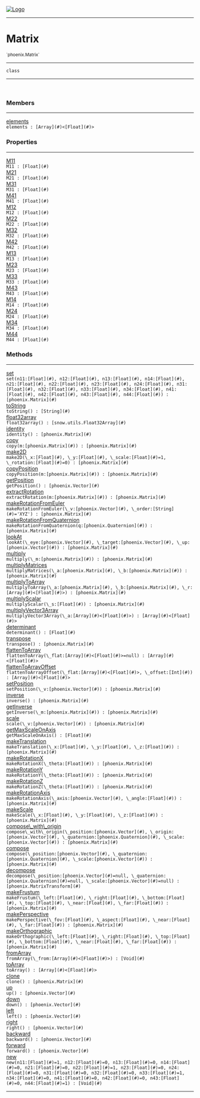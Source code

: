 
[![Logo](../../images/logo.png)](../../api/index.html)

---



<h1>Matrix</h1>
<small>`phoenix.Matrix`</small>



---

`class`

---

&nbsp;
&nbsp;



<h3>Members</h3> <hr/><span class="member apipage">
                <a name="elements"><a class="lift" href="#elements">elements</a></a><div class="clear"></div><code class="signature apipage">elements : [Array](#)&lt;[Float](#)&gt;</code><br/></span>
            <span class="small_desc_flat"></span>



<h3>Properties</h3> <hr/><span class="member apipage">
                <a name="M11"><a class="lift" href="#M11">M11</a></a> <div class="clear"></div><code class="signature apipage">M11 : [Float](#)</code><br/></span>
            <span class="small_desc_flat"></span><span class="member apipage">
                <a name="M21"><a class="lift" href="#M21">M21</a></a> <div class="clear"></div><code class="signature apipage">M21 : [Float](#)</code><br/></span>
            <span class="small_desc_flat"></span><span class="member apipage">
                <a name="M31"><a class="lift" href="#M31">M31</a></a> <div class="clear"></div><code class="signature apipage">M31 : [Float](#)</code><br/></span>
            <span class="small_desc_flat"></span><span class="member apipage">
                <a name="M41"><a class="lift" href="#M41">M41</a></a> <div class="clear"></div><code class="signature apipage">M41 : [Float](#)</code><br/></span>
            <span class="small_desc_flat"></span><span class="member apipage">
                <a name="M12"><a class="lift" href="#M12">M12</a></a> <div class="clear"></div><code class="signature apipage">M12 : [Float](#)</code><br/></span>
            <span class="small_desc_flat"></span><span class="member apipage">
                <a name="M22"><a class="lift" href="#M22">M22</a></a> <div class="clear"></div><code class="signature apipage">M22 : [Float](#)</code><br/></span>
            <span class="small_desc_flat"></span><span class="member apipage">
                <a name="M32"><a class="lift" href="#M32">M32</a></a> <div class="clear"></div><code class="signature apipage">M32 : [Float](#)</code><br/></span>
            <span class="small_desc_flat"></span><span class="member apipage">
                <a name="M42"><a class="lift" href="#M42">M42</a></a> <div class="clear"></div><code class="signature apipage">M42 : [Float](#)</code><br/></span>
            <span class="small_desc_flat"></span><span class="member apipage">
                <a name="M13"><a class="lift" href="#M13">M13</a></a> <div class="clear"></div><code class="signature apipage">M13 : [Float](#)</code><br/></span>
            <span class="small_desc_flat"></span><span class="member apipage">
                <a name="M23"><a class="lift" href="#M23">M23</a></a> <div class="clear"></div><code class="signature apipage">M23 : [Float](#)</code><br/></span>
            <span class="small_desc_flat"></span><span class="member apipage">
                <a name="M33"><a class="lift" href="#M33">M33</a></a> <div class="clear"></div><code class="signature apipage">M33 : [Float](#)</code><br/></span>
            <span class="small_desc_flat"></span><span class="member apipage">
                <a name="M43"><a class="lift" href="#M43">M43</a></a> <div class="clear"></div><code class="signature apipage">M43 : [Float](#)</code><br/></span>
            <span class="small_desc_flat"></span><span class="member apipage">
                <a name="M14"><a class="lift" href="#M14">M14</a></a> <div class="clear"></div><code class="signature apipage">M14 : [Float](#)</code><br/></span>
            <span class="small_desc_flat"></span><span class="member apipage">
                <a name="M24"><a class="lift" href="#M24">M24</a></a> <div class="clear"></div><code class="signature apipage">M24 : [Float](#)</code><br/></span>
            <span class="small_desc_flat"></span><span class="member apipage">
                <a name="M34"><a class="lift" href="#M34">M34</a></a> <div class="clear"></div><code class="signature apipage">M34 : [Float](#)</code><br/></span>
            <span class="small_desc_flat"></span><span class="member apipage">
                <a name="M44"><a class="lift" href="#M44">M44</a></a> <div class="clear"></div><code class="signature apipage">M44 : [Float](#)</code><br/></span>
            <span class="small_desc_flat"></span>



<h3>Methods</h3> <hr/><span class="method apipage">
            <a name="set"><a class="lift" href="#set">set</a></a> <div class="clear"></div><code class="signature apipage">set(n11:[Float](#)<span></span>, n12:[Float](#)<span></span>, n13:[Float](#)<span></span>, n14:[Float](#)<span></span>, n21:[Float](#)<span></span>, n22:[Float](#)<span></span>, n23:[Float](#)<span></span>, n24:[Float](#)<span></span>, n31:[Float](#)<span></span>, n32:[Float](#)<span></span>, n33:[Float](#)<span></span>, n34:[Float](#)<span></span>, n41:[Float](#)<span></span>, n42:[Float](#)<span></span>, n43:[Float](#)<span></span>, n44:[Float](#)<span></span>) : [phoenix.Matrix](#)</code><br/><span class="small_desc_flat"></span>
        </span>
    <span class="method apipage">
            <a name="toString"><a class="lift" href="#toString">toString</a></a> <div class="clear"></div><code class="signature apipage">toString() : [String](#)</code><br/><span class="small_desc_flat"></span>
        </span>
    <span class="method apipage">
            <a name="float32array"><a class="lift" href="#float32array">float32array</a></a> <div class="clear"></div><code class="signature apipage">float32array() : [snow.utils.Float32Array](#)</code><br/><span class="small_desc_flat"></span>
        </span>
    <span class="method apipage">
            <a name="identity"><a class="lift" href="#identity">identity</a></a> <div class="clear"></div><code class="signature apipage">identity() : [phoenix.Matrix](#)</code><br/><span class="small_desc_flat"></span>
        </span>
    <span class="method apipage">
            <a name="copy"><a class="lift" href="#copy">copy</a></a> <div class="clear"></div><code class="signature apipage">copy(m:[phoenix.Matrix](#)<span></span>) : [phoenix.Matrix](#)</code><br/><span class="small_desc_flat"></span>
        </span>
    <span class="method apipage">
            <a name="make2D"><a class="lift" href="#make2D">make2D</a></a> <div class="clear"></div><code class="signature apipage">make2D(\_x:[Float](#)<span></span>, \_y:[Float](#)<span></span>, \_scale:[Float](#)<span>=1</span>, \_rotation:[Float](#)<span>=0</span>) : [phoenix.Matrix](#)</code><br/><span class="small_desc_flat"></span>
        </span>
    <span class="method apipage">
            <a name="copyPosition"><a class="lift" href="#copyPosition">copyPosition</a></a> <div class="clear"></div><code class="signature apipage">copyPosition(m:[phoenix.Matrix](#)<span></span>) : [phoenix.Matrix](#)</code><br/><span class="small_desc_flat"></span>
        </span>
    <span class="method apipage">
            <a name="getPosition"><a class="lift" href="#getPosition">getPosition</a></a> <div class="clear"></div><code class="signature apipage">getPosition() : [phoenix.Vector](#)</code><br/><span class="small_desc_flat"></span>
        </span>
    <span class="method apipage">
            <a name="extractRotation"><a class="lift" href="#extractRotation">extractRotation</a></a> <div class="clear"></div><code class="signature apipage">extractRotation(m:[phoenix.Matrix](#)<span></span>) : [phoenix.Matrix](#)</code><br/><span class="small_desc_flat"></span>
        </span>
    <span class="method apipage">
            <a name="makeRotationFromEuler"><a class="lift" href="#makeRotationFromEuler">makeRotationFromEuler</a></a> <div class="clear"></div><code class="signature apipage">makeRotationFromEuler(\_v:[phoenix.Vector](#)<span></span>, \_order:[String](#)<span>=&#x27;XYZ&#x27;</span>) : [phoenix.Matrix](#)</code><br/><span class="small_desc_flat"></span>
        </span>
    <span class="method apipage">
            <a name="makeRotationFromQuaternion"><a class="lift" href="#makeRotationFromQuaternion">makeRotationFromQuaternion</a></a> <div class="clear"></div><code class="signature apipage">makeRotationFromQuaternion(q:[phoenix.Quaternion](#)<span></span>) : [phoenix.Matrix](#)</code><br/><span class="small_desc_flat"></span>
        </span>
    <span class="method apipage">
            <a name="lookAt"><a class="lift" href="#lookAt">lookAt</a></a> <div class="clear"></div><code class="signature apipage">lookAt(\_eye:[phoenix.Vector](#)<span></span>, \_target:[phoenix.Vector](#)<span></span>, \_up:[phoenix.Vector](#)<span></span>) : [phoenix.Matrix](#)</code><br/><span class="small_desc_flat"></span>
        </span>
    <span class="method apipage">
            <a name="multiply"><a class="lift" href="#multiply">multiply</a></a> <div class="clear"></div><code class="signature apipage">multiply(\_m:[phoenix.Matrix](#)<span></span>) : [phoenix.Matrix](#)</code><br/><span class="small_desc_flat"></span>
        </span>
    <span class="method apipage">
            <a name="multiplyMatrices"><a class="lift" href="#multiplyMatrices">multiplyMatrices</a></a> <div class="clear"></div><code class="signature apipage">multiplyMatrices(\_a:[phoenix.Matrix](#)<span></span>, \_b:[phoenix.Matrix](#)<span></span>) : [phoenix.Matrix](#)</code><br/><span class="small_desc_flat"></span>
        </span>
    <span class="method apipage">
            <a name="multiplyToArray"><a class="lift" href="#multiplyToArray">multiplyToArray</a></a> <div class="clear"></div><code class="signature apipage">multiplyToArray(\_a:[phoenix.Matrix](#)<span></span>, \_b:[phoenix.Matrix](#)<span></span>, \_r:[Array](#)&lt;[Float](#)&gt;<span></span>) : [phoenix.Matrix](#)</code><br/><span class="small_desc_flat"></span>
        </span>
    <span class="method apipage">
            <a name="multiplyScalar"><a class="lift" href="#multiplyScalar">multiplyScalar</a></a> <div class="clear"></div><code class="signature apipage">multiplyScalar(\_s:[Float](#)<span></span>) : [phoenix.Matrix](#)</code><br/><span class="small_desc_flat"></span>
        </span>
    <span class="method apipage">
            <a name="multiplyVector3Array"><a class="lift" href="#multiplyVector3Array">multiplyVector3Array</a></a> <div class="clear"></div><code class="signature apipage">multiplyVector3Array(\_a:[Array](#)&lt;[Float](#)&gt;<span></span>) : [Array](#)&lt;[Float](#)&gt;</code><br/><span class="small_desc_flat"></span>
        </span>
    <span class="method apipage">
            <a name="determinant"><a class="lift" href="#determinant">determinant</a></a> <div class="clear"></div><code class="signature apipage">determinant() : [Float](#)</code><br/><span class="small_desc_flat"></span>
        </span>
    <span class="method apipage">
            <a name="transpose"><a class="lift" href="#transpose">transpose</a></a> <div class="clear"></div><code class="signature apipage">transpose() : [phoenix.Matrix](#)</code><br/><span class="small_desc_flat"></span>
        </span>
    <span class="method apipage">
            <a name="flattenToArray"><a class="lift" href="#flattenToArray">flattenToArray</a></a> <div class="clear"></div><code class="signature apipage">flattenToArray(\_flat:[Array](#)&lt;[Float](#)&gt;<span>=null</span>) : [Array](#)&lt;[Float](#)&gt;</code><br/><span class="small_desc_flat"></span>
        </span>
    <span class="method apipage">
            <a name="flattenToArrayOffset"><a class="lift" href="#flattenToArrayOffset">flattenToArrayOffset</a></a> <div class="clear"></div><code class="signature apipage">flattenToArrayOffset(\_flat:[Array](#)&lt;[Float](#)&gt;<span></span>, \_offset:[Int](#)<span></span>) : [Array](#)&lt;[Float](#)&gt;</code><br/><span class="small_desc_flat"></span>
        </span>
    <span class="method apipage">
            <a name="setPosition"><a class="lift" href="#setPosition">setPosition</a></a> <div class="clear"></div><code class="signature apipage">setPosition(\_v:[phoenix.Vector](#)<span></span>) : [phoenix.Matrix](#)</code><br/><span class="small_desc_flat"></span>
        </span>
    <span class="method apipage">
            <a name="inverse"><a class="lift" href="#inverse">inverse</a></a> <div class="clear"></div><code class="signature apipage">inverse() : [phoenix.Matrix](#)</code><br/><span class="small_desc_flat"></span>
        </span>
    <span class="method apipage">
            <a name="getInverse"><a class="lift" href="#getInverse">getInverse</a></a> <div class="clear"></div><code class="signature apipage">getInverse(\_m:[phoenix.Matrix](#)<span></span>) : [phoenix.Matrix](#)</code><br/><span class="small_desc_flat"></span>
        </span>
    <span class="method apipage">
            <a name="scale"><a class="lift" href="#scale">scale</a></a> <div class="clear"></div><code class="signature apipage">scale(\_v:[phoenix.Vector](#)<span></span>) : [phoenix.Matrix](#)</code><br/><span class="small_desc_flat"></span>
        </span>
    <span class="method apipage">
            <a name="getMaxScaleOnAxis"><a class="lift" href="#getMaxScaleOnAxis">getMaxScaleOnAxis</a></a> <div class="clear"></div><code class="signature apipage">getMaxScaleOnAxis() : [Float](#)</code><br/><span class="small_desc_flat"></span>
        </span>
    <span class="method apipage">
            <a name="makeTranslation"><a class="lift" href="#makeTranslation">makeTranslation</a></a> <div class="clear"></div><code class="signature apipage">makeTranslation(\_x:[Float](#)<span></span>, \_y:[Float](#)<span></span>, \_z:[Float](#)<span></span>) : [phoenix.Matrix](#)</code><br/><span class="small_desc_flat"></span>
        </span>
    <span class="method apipage">
            <a name="makeRotationX"><a class="lift" href="#makeRotationX">makeRotationX</a></a> <div class="clear"></div><code class="signature apipage">makeRotationX(\_theta:[Float](#)<span></span>) : [phoenix.Matrix](#)</code><br/><span class="small_desc_flat"></span>
        </span>
    <span class="method apipage">
            <a name="makeRotationY"><a class="lift" href="#makeRotationY">makeRotationY</a></a> <div class="clear"></div><code class="signature apipage">makeRotationY(\_theta:[Float](#)<span></span>) : [phoenix.Matrix](#)</code><br/><span class="small_desc_flat"></span>
        </span>
    <span class="method apipage">
            <a name="makeRotationZ"><a class="lift" href="#makeRotationZ">makeRotationZ</a></a> <div class="clear"></div><code class="signature apipage">makeRotationZ(\_theta:[Float](#)<span></span>) : [phoenix.Matrix](#)</code><br/><span class="small_desc_flat"></span>
        </span>
    <span class="method apipage">
            <a name="makeRotationAxis"><a class="lift" href="#makeRotationAxis">makeRotationAxis</a></a> <div class="clear"></div><code class="signature apipage">makeRotationAxis(\_axis:[phoenix.Vector](#)<span></span>, \_angle:[Float](#)<span></span>) : [phoenix.Matrix](#)</code><br/><span class="small_desc_flat"></span>
        </span>
    <span class="method apipage">
            <a name="makeScale"><a class="lift" href="#makeScale">makeScale</a></a> <div class="clear"></div><code class="signature apipage">makeScale(\_x:[Float](#)<span></span>, \_y:[Float](#)<span></span>, \_z:[Float](#)<span></span>) : [phoenix.Matrix](#)</code><br/><span class="small_desc_flat"></span>
        </span>
    <span class="method apipage">
            <a name="compose_with_origin"><a class="lift" href="#compose_with_origin">compose\_with\_origin</a></a> <div class="clear"></div><code class="signature apipage">compose\_with\_origin(\_position:[phoenix.Vector](#)<span></span>, \_origin:[phoenix.Vector](#)<span></span>, \_quaternion:[phoenix.Quaternion](#)<span></span>, \_scale:[phoenix.Vector](#)<span></span>) : [phoenix.Matrix](#)</code><br/><span class="small_desc_flat"></span>
        </span>
    <span class="method apipage">
            <a name="compose"><a class="lift" href="#compose">compose</a></a> <div class="clear"></div><code class="signature apipage">compose(\_position:[phoenix.Vector](#)<span></span>, \_quaternion:[phoenix.Quaternion](#)<span></span>, \_scale:[phoenix.Vector](#)<span></span>) : [phoenix.Matrix](#)</code><br/><span class="small_desc_flat"></span>
        </span>
    <span class="method apipage">
            <a name="decompose"><a class="lift" href="#decompose">decompose</a></a> <div class="clear"></div><code class="signature apipage">decompose(\_position:[phoenix.Vector](#)<span>=null</span>, \_quaternion:[phoenix.Quaternion](#)<span>=null</span>, \_scale:[phoenix.Vector](#)<span>=null</span>) : [phoenix.MatrixTransform](#)</code><br/><span class="small_desc_flat"></span>
        </span>
    <span class="method apipage">
            <a name="makeFrustum"><a class="lift" href="#makeFrustum">makeFrustum</a></a> <div class="clear"></div><code class="signature apipage">makeFrustum(\_left:[Float](#)<span></span>, \_right:[Float](#)<span></span>, \_bottom:[Float](#)<span></span>, \_top:[Float](#)<span></span>, \_near:[Float](#)<span></span>, \_far:[Float](#)<span></span>) : [phoenix.Matrix](#)</code><br/><span class="small_desc_flat"></span>
        </span>
    <span class="method apipage">
            <a name="makePerspective"><a class="lift" href="#makePerspective">makePerspective</a></a> <div class="clear"></div><code class="signature apipage">makePerspective(\_fov:[Float](#)<span></span>, \_aspect:[Float](#)<span></span>, \_near:[Float](#)<span></span>, \_far:[Float](#)<span></span>) : [phoenix.Matrix](#)</code><br/><span class="small_desc_flat"></span>
        </span>
    <span class="method apipage">
            <a name="makeOrthographic"><a class="lift" href="#makeOrthographic">makeOrthographic</a></a> <div class="clear"></div><code class="signature apipage">makeOrthographic(\_left:[Float](#)<span></span>, \_right:[Float](#)<span></span>, \_top:[Float](#)<span></span>, \_bottom:[Float](#)<span></span>, \_near:[Float](#)<span></span>, \_far:[Float](#)<span></span>) : [phoenix.Matrix](#)</code><br/><span class="small_desc_flat"></span>
        </span>
    <span class="method apipage">
            <a name="fromArray"><a class="lift" href="#fromArray">fromArray</a></a> <div class="clear"></div><code class="signature apipage">fromArray(\_from:[Array](#)&lt;[Float](#)&gt;<span></span>) : [Void](#)</code><br/><span class="small_desc_flat"></span>
        </span>
    <span class="method apipage">
            <a name="toArray"><a class="lift" href="#toArray">toArray</a></a> <div class="clear"></div><code class="signature apipage">toArray() : [Array](#)&lt;[Float](#)&gt;</code><br/><span class="small_desc_flat"></span>
        </span>
    <span class="method apipage">
            <a name="clone"><a class="lift" href="#clone">clone</a></a> <div class="clear"></div><code class="signature apipage">clone() : [phoenix.Matrix](#)</code><br/><span class="small_desc_flat"></span>
        </span>
    <span class="method apipage">
            <a name="up"><a class="lift" href="#up">up</a></a> <div class="clear"></div><code class="signature apipage">up() : [phoenix.Vector](#)</code><br/><span class="small_desc_flat"></span>
        </span>
    <span class="method apipage">
            <a name="down"><a class="lift" href="#down">down</a></a> <div class="clear"></div><code class="signature apipage">down() : [phoenix.Vector](#)</code><br/><span class="small_desc_flat"></span>
        </span>
    <span class="method apipage">
            <a name="left"><a class="lift" href="#left">left</a></a> <div class="clear"></div><code class="signature apipage">left() : [phoenix.Vector](#)</code><br/><span class="small_desc_flat"></span>
        </span>
    <span class="method apipage">
            <a name="right"><a class="lift" href="#right">right</a></a> <div class="clear"></div><code class="signature apipage">right() : [phoenix.Vector](#)</code><br/><span class="small_desc_flat"></span>
        </span>
    <span class="method apipage">
            <a name="backward"><a class="lift" href="#backward">backward</a></a> <div class="clear"></div><code class="signature apipage">backward() : [phoenix.Vector](#)</code><br/><span class="small_desc_flat"></span>
        </span>
    <span class="method apipage">
            <a name="forward"><a class="lift" href="#forward">forward</a></a> <div class="clear"></div><code class="signature apipage">forward() : [phoenix.Vector](#)</code><br/><span class="small_desc_flat"></span>
        </span>
    <span class="method apipage">
            <a name="new"><a class="lift" href="#new">new</a></a> <div class="clear"></div><code class="signature apipage">new(n11:[Float](#)<span>=1</span>, n12:[Float](#)<span>=0</span>, n13:[Float](#)<span>=0</span>, n14:[Float](#)<span>=0</span>, n21:[Float](#)<span>=0</span>, n22:[Float](#)<span>=1</span>, n23:[Float](#)<span>=0</span>, n24:[Float](#)<span>=0</span>, n31:[Float](#)<span>=0</span>, n32:[Float](#)<span>=0</span>, n33:[Float](#)<span>=1</span>, n34:[Float](#)<span>=0</span>, n41:[Float](#)<span>=0</span>, n42:[Float](#)<span>=0</span>, n43:[Float](#)<span>=0</span>, n44:[Float](#)<span>=1</span>) : [Void](#)</code><br/><span class="small_desc_flat"></span>
        </span>
    





---

&nbsp;
&nbsp;
&nbsp;
&nbsp;